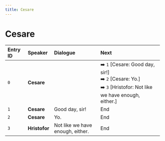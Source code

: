 ```yaml
---
title: Cesare
---
```


# Cesare


| Entry ID | Speaker | Dialogue | Next |
| :------- | :------ | :------- | :------------ |
| `0` | **Cesare** |  | ➡️ `1` \[Cesare: Good day, sir\!\]<br>➡️ `2` \[Cesare: Yo\.\]<br>➡️ `3` \[Hristofor: Not like we have enough, either\.\] |
| `1` | **Cesare** | Good day, sir\! | End |
| `2` | **Cesare** | Yo\. | End |
| `3` | **Hristofor** | Not like we have enough, either\. | End |
